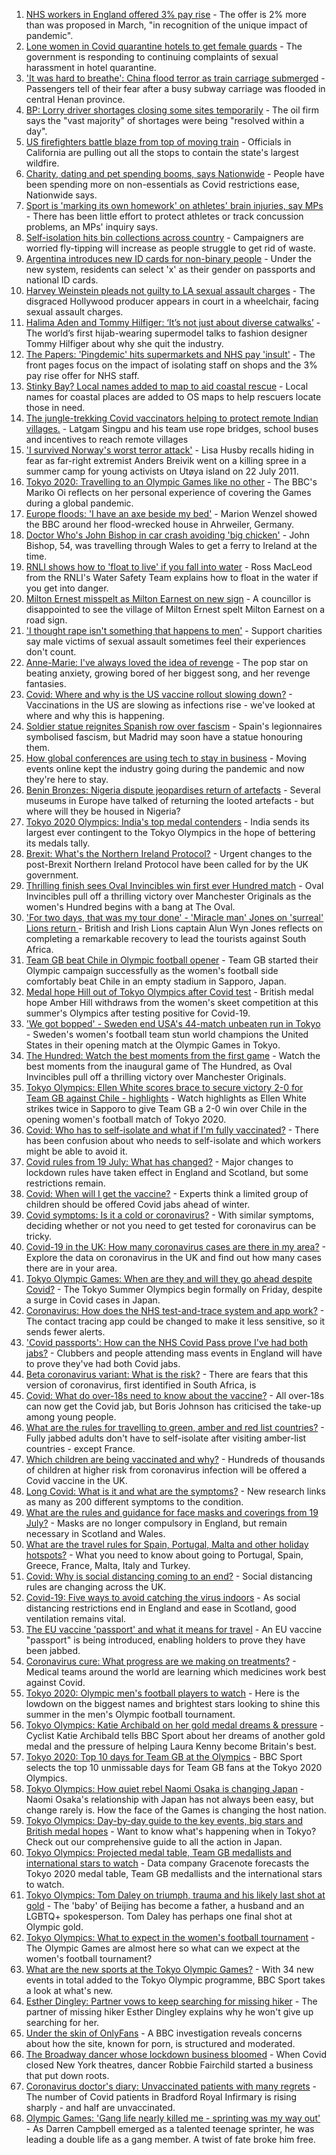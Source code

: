 1. [NHS workers in England offered 3% pay rise](https://www.bbc.co.uk/news/health-57922712) - The offer is 2% more than was proposed in March, "in recognition of the unique impact of pandemic".
2. [Lone women in Covid quarantine hotels to get female guards](https://www.bbc.co.uk/news/stories-57901154) - The government is responding to continuing complaints of sexual harassment in hotel quarantine.
3. ['It was hard to breathe': China flood terror as train carriage submerged](https://www.bbc.co.uk/news/world-asia-china-57920412) - Passengers tell of their fear after a busy subway carriage was flooded in central Henan province.
4. [BP: Lorry driver shortages closing some sites temporarily](https://www.bbc.co.uk/news/business-57912922) - The oil firm says the "vast majority" of shortages were being "resolved within a day".
5. [US firefighters battle blaze from top of moving train](https://www.bbc.co.uk/news/world-us-canada-57922181) - Officials in California are pulling out all the stops to contain the state's largest wildfire.
6. [Charity, dating and pet spending booms, says Nationwide](https://www.bbc.co.uk/news/business-57907867) - People have been spending more on non-essentials as Covid restrictions ease, Nationwide says.
7. [Sport is 'marking its own homework' on athletes' brain injuries, say MPs](https://www.bbc.co.uk/news/health-57907772) - There has been little effort to protect athletes or track concussion problems, an MPs' inquiry says.
8. [Self-isolation hits bin collections across country](https://www.bbc.co.uk/news/uk-england-57908171) - Campaigners are worried fly-tipping will increase as people struggle to get rid of waste.
9. [Argentina introduces new ID cards for non-binary people](https://www.bbc.co.uk/news/world-latin-america-57923856) - Under the new system, residents can select 'x' as their gender on passports and national ID cards.
10. [Harvey Weinstein pleads not guilty to LA sexual assault charges](https://www.bbc.co.uk/news/entertainment-arts-57912377) - The disgraced Hollywood producer appears in court in a wheelchair, facing sexual assault charges.
11. [Halima Aden and Tommy Hilfiger: ‘It’s not just about diverse catwalks’](https://www.bbc.co.uk/news/world-57918698) - The world’s first hijab-wearing supermodel talks to fashion designer Tommy Hilfiger about why she quit the industry.
12. [The Papers: 'Pingdemic' hits supermarkets and NHS pay 'insult'](https://www.bbc.co.uk/news/blogs-the-papers-57923803) - The front pages focus on the impact of isolating staff on shops and the 3% pay rise offer for NHS staff.
13. [Stinky Bay? Local names added to map to aid coastal rescue](https://www.bbc.co.uk/news/technology-57916520) - Local names for coastal places are added to OS maps to help rescuers locate those in need.
14. [The jungle-trekking Covid vaccinators helping to protect remote Indian villages.](https://www.bbc.co.uk/news/world-asia-india-57917673) - Latgam Singpu and his team use rope bridges, school buses and incentives to reach remote villages
15. ['I survived Norway's worst terror attack'](https://www.bbc.co.uk/news/stories-57920682) - Lisa Husby recalls hiding in fear as far-right extremist Anders Breivik went on a killing spree in a summer camp for young activists on Utøya island on 22 July 2011.
16. [Tokyo 2020: Travelling to an Olympic Games like no other](https://www.bbc.co.uk/news/world-asia-57913517) - The BBC's Mariko Oi reflects on her personal experience of covering the Games during a global pandemic.
17. [Europe floods: 'I have an axe beside my bed'](https://www.bbc.co.uk/news/world-europe-57923443) - Marion Wenzel showed the BBC around her flood-wrecked house in Ahrweiler, Germany.
18. [Doctor Who's John Bishop in car crash avoiding 'big chicken'](https://www.bbc.co.uk/news/uk-wales-57916501) - John Bishop, 54, was travelling through Wales to get a ferry to Ireland at the time.
19. [RNLI shows how to 'float to live' if you fall into water](https://www.bbc.co.uk/news/uk-57918218) - Ross MacLeod from the RNLI's Water Safety Team explains how to float in the water if you get into danger.
20. [Milton Ernest misspelt as Milton Earnest on new sign](https://www.bbc.co.uk/news/uk-england-beds-bucks-herts-57900909) - A councillor is disappointed to see the village of Milton Ernest spelt Milton Earnest on a road sign.
21. ['I thought rape isn't something that happens to men'](https://www.bbc.co.uk/news/uk-england-57892684) - Support charities say male victims of sexual assault sometimes feel their experiences don't count.
22. [Anne-Marie: I've always loved the idea of revenge](https://www.bbc.co.uk/news/entertainment-arts-57889391) - The pop star on beating anxiety, growing bored of her biggest song, and her revenge fantasies.
23. [Covid: Where and why is the US vaccine rollout slowing down?](https://www.bbc.co.uk/news/57889961) - Vaccinations in the US are slowing as infections rise - we've looked at where and why this is happening.
24. [Soldier statue reignites Spanish row over fascism](https://www.bbc.co.uk/news/world-europe-57902023) - Spain's legionnaires symbolised fascism, but Madrid may soon have a statue honouring them.
25. [How global conferences are using tech to stay in business](https://www.bbc.co.uk/news/business-57817807) - Moving events online kept the industry going during the pandemic and now they're here to stay.
26. [Benin Bronzes: Nigeria dispute jeopardises return of artefacts](https://www.bbc.co.uk/news/world-africa-57914111) - Several museums in Europe have talked of returning the looted artefacts - but where will they be housed in Nigeria?
27. [Tokyo 2020 Olympics: India's top medal contenders](https://www.bbc.co.uk/news/world-asia-india-57913544) - India sends its largest ever contingent to the Tokyo Olympics in the hope of bettering its medals tally.
28. [Brexit: What's the Northern Ireland Protocol?](https://www.bbc.co.uk/news/explainers-53724381) - Urgent changes to the post-Brexit Northern Ireland Protocol have been called for by the UK government.
29. [Thrilling finish sees Oval Invincibles win first ever Hundred match](https://www.bbc.co.uk/sport/cricket/57923193) - Oval Invincibles pull off a thrilling victory over Manchester Originals as the women's Hundred begins with a bang at The Oval.
30. ['For two days, that was my tour done' - 'Miracle man' Jones on 'surreal' Lions return ](https://www.bbc.co.uk/sport/rugby-union/57913078) - British and Irish Lions captain Alun Wyn Jones reflects on completing a remarkable recovery to lead the tourists against South Africa.
31. [Team GB beat Chile in Olympic football opener](https://www.bbc.co.uk/sport/football/57905236) - Team GB started their Olympic campaign successfully as the women's football side comfortably beat Chile in an empty stadium in Sapporo, Japan.
32. [Medal hope Hill out of Tokyo Olympics after Covid test](https://www.bbc.co.uk/sport/olympics/57917553) - British medal hope Amber Hill withdraws from the women's skeet competition at this summer's Olympics after testing positive for Covid-19.
33. ['We got bopped' - Sweden end USA's 44-match unbeaten run in Tokyo](https://www.bbc.co.uk/sport/olympics/57912250) - Sweden's women's football team stun world champions the United States in their opening match at the Olympic Games in Tokyo.
34. [The Hundred: Watch the best moments from the first game](https://www.bbc.co.uk/sport/av/cricket/57922800) - Watch the best moments from the inaugural game of The Hundred, as Oval Invincibles pull off a thrilling victory over Manchester Originals.
35. [Tokyo Olympics: Ellen White scores brace to secure victory 2-0 for Team GB against Chile - highlights](https://www.bbc.co.uk/sport/av/olympics/57913420) - Watch highlights as Ellen White strikes twice in Sapporo to give Team GB a 2-0 win over Chile in the opening women's football match of Tokyo 2020.
36. [Covid: Who has to self-isolate and what if I'm fully vaccinated?](https://www.bbc.co.uk/news/explainers-54239922) - There has been confusion about who needs to self-isolate and which workers might be able to avoid it.
37. [Covid rules from 19 July: What has changed?](https://www.bbc.co.uk/news/explainers-52530518) - Major changes to lockdown rules have taken effect in England and Scotland, but some restrictions remain.
38. [Covid: When will I get the vaccine?](https://www.bbc.co.uk/news/health-55045639) - Experts think a limited group of children should be offered Covid jabs ahead of winter.
39. [Covid symptoms: Is it a cold or coronavirus?](https://www.bbc.co.uk/news/health-54145299) - With similar symptoms, deciding whether or not you need to get tested for coronavirus can be tricky.
40. [Covid-19 in the UK: How many coronavirus cases are there in my area?](https://www.bbc.co.uk/news/uk-51768274) - Explore the data on coronavirus in the UK and find out how many cases there are in your area.
41. [Tokyo Olympic Games: When are they and will they go ahead despite Covid?](https://www.bbc.co.uk/news/world-asia-57240044) - The Tokyo Summer Olympics begin formally on Friday, despite a surge in Covid cases in Japan.
42. [Coronavirus: How does the NHS test-and-trace system and app work?](https://www.bbc.co.uk/news/explainers-52442754) - The contact tracing app could be changed to make it less sensitive, so it sends fewer alerts.
43. ['Covid passports': How can the NHS Covid Pass prove I've had both jabs?](https://www.bbc.co.uk/news/explainers-55718553) - Clubbers and people attending mass events in England will have to prove they've had both Covid jabs.
44. [Beta coronavirus variant: What is the risk?](https://www.bbc.co.uk/news/health-55534727) - There are fears that this version of coronavirus, first identified in South Africa, is
45. [Covid: What do over-18s need to know about the vaccine?](https://www.bbc.co.uk/news/health-57273875) - All over-18s can now get the Covid jab, but Boris Johnson has criticised the take-up among young people.
46. [What are the rules for travelling to green, amber and red list countries?](https://www.bbc.co.uk/news/explainers-52544307) - Fully jabbed adults don't have to self-isolate after visiting amber-list countries - except France.
47. [Which children are being vaccinated and why?](https://www.bbc.co.uk/news/health-57888429) - Hundreds of thousands of children at higher risk from coronavirus infection will be offered a Covid vaccine in the UK.
48. [Long Covid: What is it and what are the symptoms?](https://www.bbc.co.uk/news/health-57833394) - New research links as many as 200 different symptoms to the condition.
49. [What are the rules and guidance for face masks and coverings from 19 July?](https://www.bbc.co.uk/news/health-51205344) - Masks are no longer compulsory in England, but remain necessary in Scotland and Wales.
50. [What are the travel rules for Spain, Portugal, Malta and other holiday hotspots?](https://www.bbc.co.uk/news/explainers-56997931) - What you need to know about going to Portugal, Spain, Greece, France, Malta, Italy and Turkey.
51. [Covid: Why is social distancing coming to an end?](https://www.bbc.co.uk/news/uk-51506729) - Social distancing rules are changing across the UK.
52. [Covid-19: Five ways to avoid catching the virus indoors](https://www.bbc.co.uk/news/explainers-53917432) - As social distancing restrictions end in England and ease in Scotland, good ventilation remains vital.
53. [The EU vaccine 'passport' and what it means for travel](https://www.bbc.co.uk/news/explainers-57665765) - An EU vaccine "passport" is being introduced, enabling holders to prove they have been jabbed.
54. [Coronavirus cure: What progress are we making on treatments?](https://www.bbc.co.uk/news/health-52354520) - Medical teams around the world are learning which medicines work best against Covid.
55. [Tokyo 2020: Olympic men's football players to watch](https://www.bbc.co.uk/sport/olympics/57833180) - Here is the lowdown on the biggest names and brightest stars looking to shine this summer in the men's Olympic football tournament.
56. [Tokyo Olympics: Katie Archibald on her gold medal dreams & pressure](https://www.bbc.co.uk/sport/olympics/57874662) - Cyclist Katie Archibald tells BBC Sport about her dreams of another gold medal and the pressure of helping Laura Kenny become Britain's best.
57. [Tokyo 2020: Top 10 days for Team GB at the Olympics](https://www.bbc.co.uk/sport/olympics/57447260) - BBC Sport selects the top 10 unmissable days for Team GB fans at the Tokyo 2020 Olympics.
58. [Tokyo Olympics: How quiet rebel Naomi Osaka is changing Japan](https://www.bbc.co.uk/sport/olympics/57841166) - Naomi Osaka's relationship with Japan has not always been easy, but change rarely is. How the face of the Games is changing the host nation.
59. [Tokyo Olympics: Day-by-day guide to the key events, big stars and British medal hopes](https://www.bbc.co.uk/sport/olympics/57778808) - Want to know what's happening when in Tokyo? Check out our comprehensive guide to all the action in Japan.
60. [Tokyo Olympics: Projected medal table, Team GB medallists and international stars to watch](https://www.bbc.co.uk/sport/olympics/57888185) - Data company Gracenote forecasts the Tokyo 2020 medal table, Team GB medallists and the international stars to watch.
61. [Tokyo Olympics: Tom Daley on triumph, trauma and his likely last shot at gold](https://www.bbc.co.uk/sport/olympics/57817424) - The 'baby' of Beijing has become a father, a husband and an LGBTQ+ spokesperson. Tom Daley has perhaps one final shot at Olympic gold.
62. [Tokyo Olympics: What to expect in the women's football tournament](https://www.bbc.co.uk/sport/olympics/57723213) - The Olympic Games are almost here so what can we expect at the women's football tournament?
63. [What are the new sports at the Tokyo Olympic Games?](https://www.bbc.co.uk/sport/olympics/57240400) - With 34 new events in total added to the Tokyo Olympic programme, BBC Sport takes a look at what's new.
64. [Esther Dingley: Partner vows to keep searching for missing hiker](https://www.bbc.co.uk/news/uk-england-tyne-57818035) - The partner of missing hiker Esther Dingley explains why he won't give up searching for her.
65. [Under the skin of OnlyFans](https://www.bbc.co.uk/news/uk-57269939) - A BBC investigation reveals concerns about how the site, known for porn, is structured and moderated.
66. [The Broadway dancer whose lockdown business bloomed](https://www.bbc.co.uk/news/stories-57840115) - When Covid closed New York theatres, dancer Robbie Fairchild started a business that put down roots.
67. [Coronavirus doctor's diary: Unvaccinated patients with many regrets](https://www.bbc.co.uk/news/stories-57866661) - The number of Covid patients in Bradford Royal Infirmary is rising sharply - and half are unvaccinated.
68. [Olympic Games: 'Gang life nearly killed me - sprinting was my way out'](https://www.bbc.co.uk/sport/athletics/57656659) - As Darren Campbell emerged as a talented teenage sprinter, he was leading a double life as a gang member. A twist of fate broke him free.
